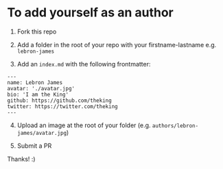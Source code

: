 # To add yourself as an author

1. Fork this repo

2. Add a folder in the root of your repo with your firstname-lastname e.g. `lebron-james`

3. Add an `index.md` with the following frontmatter:

```
---
name: Lebron James
avatar: './avatar.jpg'
bio: 'I am the King'
github: https://github.com/theking
twitter: https://twitter.com/theking
---
```

4. Upload an image at the root of your folder (e.g. `authors/lebron-james/avatar.jpg`)

5. Submit a PR


Thanks! :)
